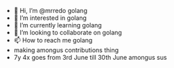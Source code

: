 - 👋 Hi, I’m @mrredo golang
- 👀 I’m interested in golang
- 🌱 I’m currently learning golang
- 💞️ I’m looking to collaborate on golang
- 📫 How to reach me golang
- making amongus contributions thing
- 7y 4x goes from 3rd June till 30th June amongus sus
<!---
no
--->
